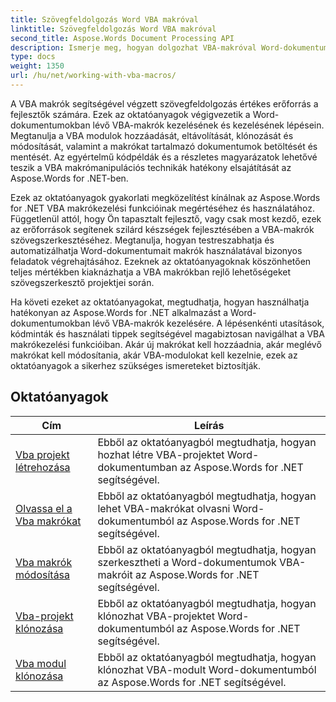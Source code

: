 ```yaml
---
title: Szövegfeldolgozás Word VBA makróval
linktitle: Szövegfeldolgozás Word VBA makróval
second_title: Aspose.Words Document Processing API
description: Ismerje meg, hogyan dolgozhat VBA-makróval Word-dokumentumokban az Aspose.Words for .NET használatával. Töltse ki az oktatóanyagokat kódmintákkal a VBA-makrók létrehozásához, módosításához és futtatásához a Word-dokumentumokban.
type: docs
weight: 1350
url: /hu/net/working-with-vba-macros/
---
```

A VBA makrók segítségével végzett szövegfeldolgozás értékes erőforrás a fejlesztők számára. Ezek az oktatóanyagok végigvezetik a Word-dokumentumokban lévő VBA-makrók kezelésének és kezelésének lépésein. Megtanulja a VBA modulok hozzáadását, eltávolítását, klónozását és módosítását, valamint a makrókat tartalmazó dokumentumok betöltését és mentését. Az egyértelmű kódpéldák és a részletes magyarázatok lehetővé teszik a VBA makrómanipulációs technikák hatékony elsajátítását az Aspose.Words for .NET-ben.

Ezek az oktatóanyagok gyakorlati megközelítést kínálnak az Aspose.Words for .NET VBA makrókezelési funkcióinak megértéséhez és használatához. Függetlenül attól, hogy Ön tapasztalt fejlesztő, vagy csak most kezdő, ezek az erőforrások segítenek szilárd készségek fejlesztésében a VBA-makrók szövegszerkesztéséhez. Megtanulja, hogyan testreszabhatja és automatizálhatja Word-dokumentumait makrók használatával bizonyos feladatok végrehajtásához. Ezeknek az oktatóanyagoknak köszönhetően teljes mértékben kiaknázhatja a VBA makrókban rejlő lehetőségeket szövegszerkesztő projektjei során.

Ha követi ezeket az oktatóanyagokat, megtudhatja, hogyan használhatja hatékonyan az Aspose.Words for .NET alkalmazást a Word-dokumentumokban lévő VBA-makrók kezelésére. A lépésenkénti utasítások, kódminták és használati tippek segítségével magabiztosan navigálhat a VBA makrókezelési funkcióiban. Akár új makrókat kell hozzáadnia, akár meglévő makrókat kell módosítania, akár VBA-modulokat kell kezelnie, ezek az oktatóanyagok a sikerhez szükséges ismereteket biztosítják.

 ## Oktatóanyagok
| Cím | Leírás |
| --- | --- |
| [Vba projekt létrehozása](./create-vba-project/) | Ebből az oktatóanyagból megtudhatja, hogyan hozhat létre VBA-projektet Word-dokumentumban az Aspose.Words for .NET segítségével. |
| [Olvassa el a Vba makrókat](./read-vba-macros/) | Ebből az oktatóanyagból megtudhatja, hogyan lehet VBA-makrókat olvasni Word-dokumentumból az Aspose.Words for .NET segítségével. |
| [Vba makrók módosítása](./modify-vba-macros/) | Ebből az oktatóanyagból megtudhatja, hogyan szerkesztheti a Word-dokumentumok VBA-makróit az Aspose.Words for .NET segítségével. |
| [Vba-projekt klónozása](./clone-vba-project/) | Ebből az oktatóanyagból megtudhatja, hogyan klónozhat VBA-projektet Word-dokumentumból az Aspose.Words for .NET segítségével.|
| [Vba modul klónozása](./clone-vba-module/) | Ebből az oktatóanyagból megtudhatja, hogyan klónozhat VBA-modult Word-dokumentumból az Aspose.Words for .NET segítségével. |